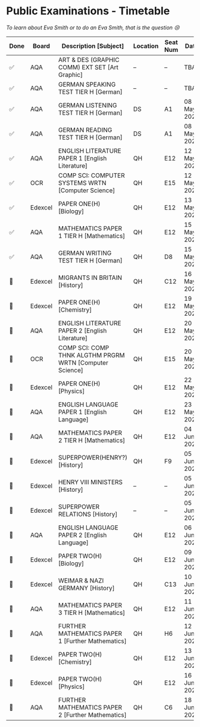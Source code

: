 # Public Examinations - Timetable

_To learn about Eva Smith or to do an Eva Smith, that is the question 😢_

| Done   | Board   | Description [Subject]                                         | Location | Seat Num | Date           | Time   | Duration   |
|--------|---------|---------------------------------------------------------------|----------|----------|----------------|--------|------------|
| ✅    | AQA     | ART & DES (GRAPHIC COMM) EXT SET [Art Graphic]                | –        | –        | TBA            | TBA    | 10 hrs     |
| ✅    | AQA     | GERMAN SPEAKING TEST TIER H [German]                          | –        | –        | TBA            | TBA    | –          |
| ✅    | AQA     | GERMAN LISTENING TEST TIER H [German]                         | DS       | A1       | 08 May 2025    | 13:30  | 45 mins    |
| ✅    | AQA     | GERMAN READING TEST TIER H [German]                           | DS       | A1       | 08 May 2025    | 14:25  | 1 hr       |
| ✅    | AQA     | ENGLISH LITERATURE PAPER 1 [English Literature]               | QH       | E12      | 12 May 2025    | 09:15  | 1 hr 45    |
| ✅    | OCR     | COMP SCI: COMPUTER SYSTEMS WRTN [Computer Science]            | QH       | E15      | 12 May 2025    | 13:30  | 1 hr 30    |
| ✅    | Edexcel | PAPER ONE(H) [Biology]                                        | QH       | E12      | 13 May 2025    | 13:30  | 1 hr 45    |
| ✅    | AQA     | MATHEMATICS PAPER 1 TIER H [Mathematics]                      | QH       | E12      | 15 May 2025    | 09:15  | 1 hr 30    |
| ✅    | AQA     | GERMAN WRITING TEST TIER H [German]                           | QH       | D8       | 15 May 2025    | 13:30  | 1 hr 15    |
| 🔲    | Edexcel | MIGRANTS IN BRITAIN [History]                                 | QH       | C12      | 16 May 2025    | 09:15  | 1 hr 20    |
| 🔲    | Edexcel | PAPER ONE(H) [Chemistry]                                      | QH       | E12      | 19 May 2025    | 09:15  | 1 hr 45    |
| 🔲    | AQA     | ENGLISH LITERATURE PAPER 2 [English Literature]               | QH       | E12      | 20 May 2025    | 09:15  | 2 hrs 15   |
| 🔲    | OCR     | COMP SCI: COMP THNK ALGTHM PRGRM WRTN [Computer Science]      | QH       | E15      | 20 May 2025    | 13:30  | 1 hr 30    |
| 🔲    | Edexcel | PAPER ONE(H) [Physics]                                        | QH       | E12      | 22 May 2025    | 09:15  | 1 hr 45    |
| 🔲    | AQA     | ENGLISH LANGUAGE PAPER 1 [English Language]                   | QH       | E12      | 23 May 2025    | 09:15  | 1 hr 45    |
| 🔲    | AQA     | MATHEMATICS PAPER 2 TIER H [Mathematics]                      | QH       | E12      | 04 June 2025   | 09:15  | 1 hr 30    |
| 🔲    | Edexcel | SUPERPOWER(HENRY?) [History]                                  | QH       | F9       | 05 June 2025   | 09:15  | 1 hr 50    |
| 🔲    | Edexcel | HENRY VIII MINISTERS [History]                                | –        | –        | 05 June 2025   | 09:15  | –          |
| 🔲    | Edexcel | SUPERPOWER RELATIONS [History]                                | –        | –        | 05 June 2025   | 09:15  | –          |
| 🔲    | AQA     | ENGLISH LANGUAGE PAPER 2 [English Language]                   | QH       | E12      | 06 June 2025   | 09:15  | 1 hr 45    |
| 🔲    | Edexcel | PAPER TWO(H) [Biology]                                        | QH       | E12      | 09 June 2025   | 09:15  | 1 hr 45    |
| 🔲    | Edexcel | WEIMAR & NAZI GERMANY [History]                               | QH       | C13      | 10 June 2025   | 13:30  | 1 hr 30    |
| 🔲    | AQA     | MATHEMATICS PAPER 3 TIER H [Mathematics]                      | QH       | E12      | 11 June 2025   | 09:15  | 1 hr 30    |
| 🔲    | AQA     | FURTHER MATHEMATICS PAPER 1 [Further Mathematics]             | QH       | H6       | 12 June 2025   | 13:30  | 1 hr 45    |
| 🔲    | Edexcel | PAPER TWO(H) [Chemistry]                                      | QH       | E12      | 13 June 2025   | 09:15  | 1 hr 45    |
| 🔲    | Edexcel | PAPER TWO(H) [Physics]                                        | QH       | E12      | 16 June 2025   | 09:15  | 1 hr 45    |
| 🔲    | AQA     | FURTHER MATHEMATICS PAPER 2 [Further Mathematics]             | QH       | C6       | 18 June 2025   | 13:30  | 1 hr 45    |
